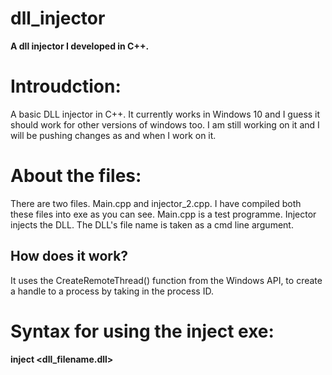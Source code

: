 # dll_injector
**A dll injector I developed in C++.**
# Introudction:
A basic DLL injector in C++. It currently works in Windows 10 and I guess it should work for other versions of windows too.
I am still working on it and I will be pushing changes as and when I work on it.

# About the files:
There are two files. Main.cpp and injector_2.cpp. I have compiled both these files into exe as you can see. 
Main.cpp is a test programme. Injector injects the DLL. The DLL's file name is taken as a cmd line argument.

## How does it work?
It uses the CreateRemoteThread() function from the Windows API, to create a handle to a process by taking in the process ID. 

# Syntax for using the inject exe:

**inject <dll_filename.dll>**
